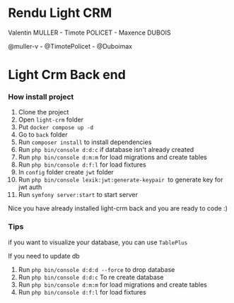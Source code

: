# Rendu Light CRM

Valentin MULLER - Timote POLICET - Maxence DUBOIS

@muller-v - @TimotePolicet - @Duboimax

# Light Crm Back end

### How install project

1. Clone the project
2. Open ```light-crm``` folder
3. Put ```docker compose up -d```
4. Go to ```back``` folder
5. Run ```composer install``` to install dependencies
6. Run ```php bin/console d:d:c``` if database isn't already created
7. Run ```php bin/console d:m:m``` for load migrations and create tables
8. Run ```php bin/console d:f:l``` for load fixtures
9. In ```config``` folder create ```jwt``` folder
10. Run ```php bin/console lexik:jwt:generate-keypair ```to generate key for jwt auth
11. Run ```symfony server:start``` to start server

Nice you have already installed light-crm back and you are ready to code :)

### Tips

if you want to visualize your database, you can use ```TablePlus```

If you need to update db
1. Run ```php bin/console d:d:d --force``` to drop database
2. Run ```php bin/console d:d:c``` To re create database
3. Run ```php bin/console d:m:m``` for load migrations and create tables
4. Run ```php bin/console d:f:l``` for load fixtures
